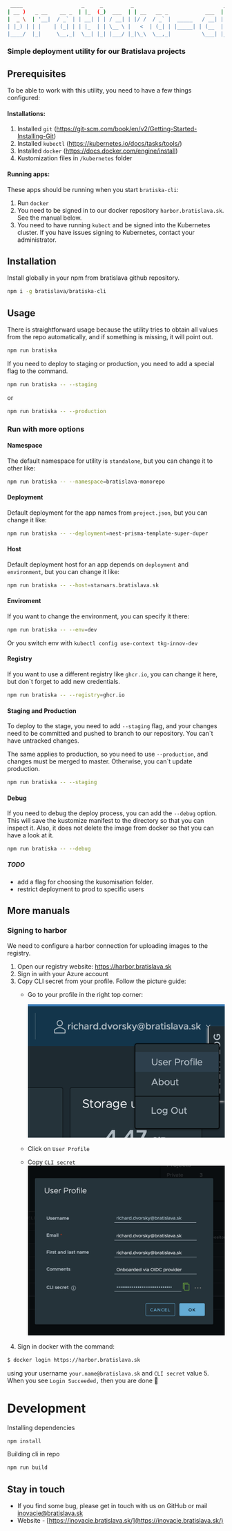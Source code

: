 ```bash
 ____                   _     _         _                             _   _ 
| __ )   _ __    __ _  | |_  (_)  ___  | | __   __ _            ___  | | (_)
|  _ \  | '__|  / _` | | __| | | / __| | |/ /  / _` |  _____   / __| | | | |
| |_) | | |    | (_| | | |_  | | \__ \ |   <  | (_| | |_____| | (__  | | | |
|____/  |_|     \__,_|  \__| |_| |___/ |_|\_\  \__,_|          \___| |_| |_|
```
### Simple deployment utility for our Bratislava projects

## Prerequisites
To be able to work with this utility, you need to have a few things configured:

#### Installations:
1. Installed `git` (https://git-scm.com/book/en/v2/Getting-Started-Installing-Git)
2. Installed `kubectl` (https://kubernetes.io/docs/tasks/tools/)
3. Installed `docker` (https://docs.docker.com/engine/install)
4. Kustomization files in `/kubernetes` folder


#### Running apps:
These apps should be running when you start `bratiska-cli`:
1. Run `docker`
2. You need to be signed in to our docker repository `harbor.bratislava.sk`. See the manual below.
3. You need to have running `kubect` and be signed into the Kubernetes cluster. If you have issues signing to Kubernetes, contact your administrator.


## Installation

Install globally in your npm from bratislava github repository.

```bash
npm i -g bratislava/bratiska-cli
```

## Usage
There is straightforward usage because the utility tries to obtain all values from the repo automatically, and if something is missing, it will point out.
```bash
npm run bratiska
```

If you need to deploy to staging or production, you need to add a special flag to the command.
```bash
npm run bratiska -- --staging
```
or
```bash
npm run bratiska -- --production
```

### Run with more options

#### Namespace
The default namespace for utility is `standalone`, but you can change it to other like:
```bash
npm run bratiska -- --namespace=bratislava-monorepo
```

#### Deployment
Default deployment for the app names from `project.json`, but you can change it like:
```bash
npm run bratiska -- --deployment=nest-prisma-template-super-duper
```

#### Host
Default deployment host for an app depends on `deployment` and `environment`, but you can change it like:
```bash
npm run bratiska -- --host=starwars.bratislava.sk
```

#### Enviroment
If you want to change the environment, you can specify it there:
```bash
npm run bratiska -- --env=dev
```
Or you switch env with `kubectl config use-context tkg-innov-dev`

#### Registry
If you want to use a different registry like `ghcr.io`, you can change it here, but don`t forget to add new credentials.
```bash
npm run bratiska -- --registry=ghcr.io
```

#### Staging and Production
To deploy to the stage, you need to add `--staging` flag, and your changes need to be committed and pushed to branch to our repository. You can`t have untracked changes.

The same applies to production, so you need to use `--production`, and changes must be merged to master. Otherwise, you can`t update production.

```bash
npm run bratiska -- --staging
```

#### Debug
If you need to debug the deploy process, you can add the `--debug` option. This will save the kustomize manifest to the directory so that you can inspect it. Also, it does not delete the image from docker so that you can have a look at it.

```bash
npm run bratiska -- --debug
```

##### TODO
- add a flag for choosing the kusomisation folder.
- restrict deployment to prod to specific users

## More manuals

### Signing to harbor

We need to configure a harbor connection for uploading images to the registry.

1. Open our registry website: https://harbor.bratislava.sk
2. Sign in with your Azure account
3. Copy CLI secret from your profile. Follow the picture guide:
   - Go to your profile in the right top corner:
   
     ![alt text](./public/readme/user.png)
   
   - Click on `User Profile`
   - Copy `CLI secret`
     ![alt text](./public/readme/profile.png)
4. Sign in docker with the command:
```bash
$ docker login https://harbor.bratislava.sk
```
using your username `your.name@bratislava.sk` and `CLI secret` value
5. When you see `Login Succeeded,` then you are done 👏


# Development


Installing dependencies
```bash
npm install
```

Building cli in repo
```bash
npm run build
```

## Stay in touch
- If you find some bug, please get in touch with us on GitHub or mail inovacie@bratislava.sk
- Website - [https://inovacie.bratislava.sk/](https://inovacie.bratislava.sk/)
